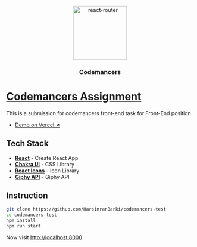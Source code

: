 <p align="center">
  <a href="https://reacttraining.com/react-router/">
    <img alt="react-router" src="https://www.google.com/url?sa=i&url=https%3A%2F%2Fgithub.com%2Fcode-mancers&psig=AOvVaw2W1V04Xv2aEjFx_N9GP_7r&ust=1632064605271000&source=images&cd=vfe&ved=0CAsQjRxqFwoTCPipsMroiPMCFQAAAAAdAAAAABAD" width="144">
  </a>
</p>

<h3 align="center">
  Codemancers
</h3>

# [Codemancers Assignment](https://codemancers-test.vercel.app/)

This is a submission for codemancers front-end task for Front-End position

- [Demo on Vercel ↗](https://codemancers-test.vercel.app/)

## Tech Stack

- [**React**](https://reactjs.org/) - Create React App
- [**Chakra UI**](https://chakra-ui.com/) - CSS Library
- [**React Icons**](https://react-icons.github.io/react-icons/) - Icon Library
- [**Giphy API**](https://developers.giphy.com/) - Giphy API

## Instruction

```bash
git clone https://github.com/HarsimranBarki/codemancers-test
cd codemancers-test
npm install
npm run start
```

Now visit [http://localhost:8000](http://localhost:8000)
